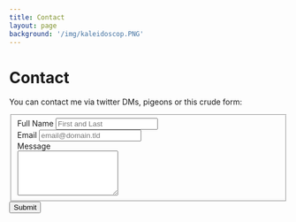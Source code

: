 ```yaml
---
title: Contact
layout: page
background: '/img/kaleidoscop.PNG'
---
```


Contact
====================
You can contact me via twitter DMs, pigeons or this crude form:


<div id="contact">
<form id="fs-frm" name="simple-contact-form" accept-charset="utf-8" action="https://formspree.io/f/mbjqlrly" method="post" class="contact-form">
  <fieldset id="fs-frm-inputs">
    <label for="full-name">Full Name</label>
    <input type="text" name="name" id="full-name" placeholder="First and Last" required=""><br>
    <label for="email-address">Email</label>
    <input type="email" name="_replyto" id="email-address" placeholder="email@domain.tld" required=""><br>
    <label for="message">Message</label><br>
    <textarea rows="5" name="message" id="message" placeholder="" required=""></textarea>
    <input type="hidden" name="_subject" id="email-subject" value="Contact Form Submission">
  </fieldset>
  <input type="submit" value="Submit" class="btn btn-primary">
</form>
</div>
